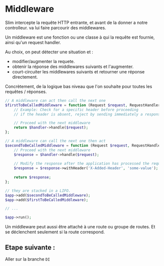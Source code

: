 # Middleware

Slim intercepte la requête HTTP entrante, et avant de la donner a notre controlleur.
va lui faire parcourir des middlewares.

Un middleware est une fonction ou une classe à qui la requête est fournie, ainsi qu'un request handler.

Au choix, on peut détecter une situation et :
- modifier/augmenter la requete.
- obtenir la réponse des middlewares suivants et l'augmenter.
- court-circuiter les middlewares suivants et retourner une réponse directement.

Concrètement, de la logique bas niveau que l'on souhaite pour toutes les requêtes / réponses. 

```php
// A middleware can act then call the next one
$firstToBeCalledMiddleware = function (Request $request, RequestHandler $handler) use ($app) {
    // Example: Check for a specific header before proceeding
    // if the header is absent, reject by sending immediately a response 401.

    // Proceed with the next middleware
    return $handler->handle($request);
};

// A middleware can call the next one then act
$secondToBeCalledMiddleware = function (Request $request, RequestHandler $handler) {
    // Proceed with the next middleware
    $response = $handler->handle($request);
    
    // Modify the response after the application has processed the request
    $response = $response->withHeader('X-Added-Header', 'some-value');
    
    return $response;
};

// they are stacked in a LIFO.
$app->add($secondToBeCalledMiddleware);
$app->add($firstToBeCalledMiddleware);

// ...

$app->run();
```

Un middleware peut aussi être attaché à une route ou groupe de routes.
Et se déclenchent seulement si la route correspond.

## Etape suivante :

Aller sur la branche `DI`
